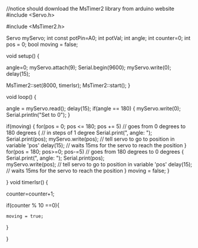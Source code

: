 
//notice should download the MsTimer2 library from arduino website
#include <Servo.h>

#include <MsTimer2.h>

Servo myServo;
int const potPin=A0;
int potVal;
int angle;
int counter=0;
int pos = 0;
bool moving = false;

void setup() {
  

 angle=0;
 myServo.attach(9);
 Serial.begin(9600);
 myServo.write(0);
delay(15);


  MsTimer2::set(8000, timerIsr); 
  MsTimer2::start();
}

void loop() {
  

  angle = myServo.read();
  delay(15);
  if(angle == 180)  {
    myServo.write(0);
    Serial.println("Set to 0");
  }
  
  if(moving) {
    for(pos = 0; pos <= 180; pos += 5) // goes from 0 degrees to 180 degrees 
      {                                  // in steps of 1 degree 
          Serial.print(", angle: ");
      Serial.print(pos);
        myServo.write(pos);              // tell servo to go to position in variable 'pos' 
        delay(15);                       // waits 15ms for the servo to reach the position 
      } 
      for(pos = 180; pos>=0; pos-=5)     // goes from 180 degrees to 0 degrees 
      { 
      Serial.print(", angle: ");
      Serial.print(pos);      
        myServo.write(pos);              // tell servo to go to position in variable 'pos' 
        delay(15);                       // waits 15ms for the servo to reach the position 
      } 
      moving = false;
  }

}
void timerIsr()
{
  
  counter=counter+1;
  
  if(counter % 10 ==0){



    moving = true;

  }

}
